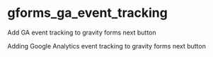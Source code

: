 # gforms_ga_event_tracking
Add GA event tracking to gravity forms next button

Adding Google Analytics event tracking to gravity forms next button
